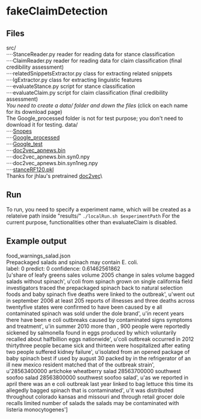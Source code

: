 # fakeClaimDetection
## Files
src/\
⋅⋅⋅⋅StanceReader.py reader for reading data for stance classification\
⋅⋅⋅⋅ClaimReader.py reader for reading data for claim classification (final credibility assessment)\
⋅⋅⋅⋅relatedSnippetsExtractor.py class for extracting related snippets\
⋅⋅⋅⋅lgExtractor.py class for extracting linguistic features\
⋅⋅⋅⋅evaluateStance.py script for stance classification\
⋅⋅⋅⋅evaluateClaim.py script for claim classification (final credibility assessment)\
_You need to create a data/ folder and down the files_ (click on each name for its download page)\
The Google_processed folder is not for test purpose; you don't need to download it for testing.
data/\
⋅⋅⋅⋅[Snopes](https://www.dropbox.com/s/q37ilebwotc9hj3/Snopes.zip?dl=0)\
⋅⋅⋅⋅[Google_processed](https://www.dropbox.com/s/7mzrpah7csubagz/Google_processed.zip?dl=0)\
⋅⋅⋅⋅[Google_test](https://www.dropbox.com/s/t2if7r638dry3ma/Google_test.zip?dl=0)\
⋅⋅⋅⋅[doc2vec_apnews.bin](https://ibm.ent.box.com/s/9ebs3c759qqo1d8i7ed323i6shv2js7e)\
⋅⋅⋅⋅doc2vec_apnews.bin.syn0.npy\
⋅⋅⋅⋅doc2vec_apnews.bin.syn1neg.npy\
⋅⋅⋅⋅[stanceRF120.pkl](https://www.dropbox.com/s/xqd0h7a042nub2u/rf.pkl?dl=0)\
Thanks for jhlau's pretrained [doc2vec](https://github.com/jhlau/doc2vec)\

## Run
To run, you need to specify a experiment name, which will be created as a relateive path inside "results/"
`./localRun.sh $experimentPath`
For the current purpose, functionalities other than evaluateClaim is disabled.

## Example output
food_warnings_salad.json\
Prepackaged salads and spinach may contain E. coli.\
label: 0 predict: 0 confidence: 0.61462561862\
[u'share of leafy greens sales volume 2005 change in sales volume bagged salads without spinach', u'coli from spinach grown on single california field investigators traced the prepackaged spinach back to natural selection foods and baby spinach five deaths were linked to the outbreak', u'went out in september 2006 at least 205 reports of illnesses and three deaths across twentyfive states were confirmed to have been caused by e all contaminated spinach was sold under the dole brand', u'in recent years there have been e coli outbreaks caused by contaminated signs symptoms and treatment', u'in summer 2010 more than , 900 people were reportedly sickened by salmonella found in eggs produced by which voluntarily recalled about halfbillion eggs nationwide', u'coli outbreak occurred in 2012 thirtythree people became sick and thirteen were hospitalized after eating two people suffered kidney failure', u'isolated from an opened package of baby spinach best if used by august 30 packed by in the refrigerator of an ill new mexico resident matched that of the outbreak strain', u'28563400000 artichoke wheatberry salad 28563700000 southwest soofoo salad 28563800000 southwest soofoo salad', u'as we reported in april there was an e coli outbreak last year linked to bag lettuce this time its allegedly bagged spinach that is contaminated', u'it was distributed throughout colorado kansas and missouri and through retail grocer dole recalls limited number of salads the salads may be contaminated with listeria monocytogenes']
